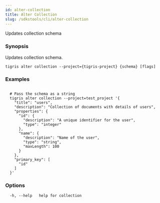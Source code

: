 ```yaml
---
id: alter-collection
title: Alter Collection
slug: /sdkstools/cli/alter-collection
---
```


Updates collection schema

### Synopsis

Updates collection schema.

```shell
tigris alter collection --project={tigris-project} {schema} [flags]
```

### Examples

```shell

  # Pass the schema as a string
  tigris alter collection --project=test_project '{
	"title": "users",
	"description": "Collection of documents with details of users",
	"properties": {
	  "id": {
		"description": "A unique identifier for the user",
		"type": "integer"
	  },
	  "name": {
		"description": "Name of the user",
		"type": "string",
		"maxLength": 100
	  }
	},
	"primary_key": [
	  "id"
	]
  }'

```

### Options

```
  -h, --help   help for collection
```
